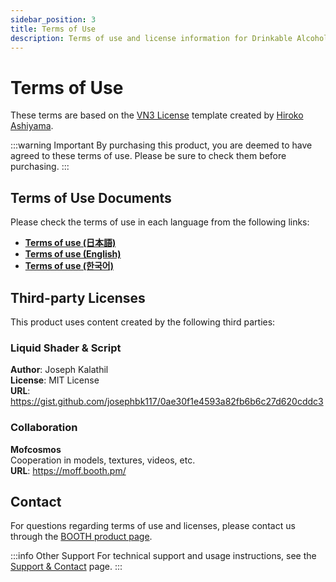 ```yaml
---
sidebar_position: 3
title: Terms of Use
description: Terms of use and license information for Drinkable Alcoholic
---
```


# Terms of Use

These terms are based on the [VN3 License](https://www.vn3.org/) template created by [Hiroko Ashiyama](https://x.com/hiroko_TB).

:::warning Important
By purchasing this product, you are deemed to have agreed to these terms of use. Please be sure to check them before purchasing.
:::

## Terms of Use Documents

Please check the terms of use in each language from the following links:

- [**Terms of use (日本語)**](https://drive.google.com/file/d/1b2ZNnNH2Gr56RvBghPeijMMIIc9HJjgO/view?usp=sharing)
- [**Terms of use (English)**](https://drive.google.com/file/d/10x3d0obFzWXTFJ73-ckQFr93EM63UYpv/view?usp=sharing)
- [**Terms of use (한국어)**](https://drive.google.com/file/d/1k_dKLvxuys17J67v0DO_7RRlEFWhWyxk/view?usp=sharing)

## Third-party Licenses

This product uses content created by the following third parties:

### Liquid Shader & Script

**Author**: Joseph Kalathil  
**License**: MIT License  
**URL**: https://gist.github.com/josephbk117/0ae30f1e4593a82fb6b6c27d620cddc3

### Collaboration

**Mofcosmos**  
Cooperation in models, textures, videos, etc.  
**URL**: https://moff.booth.pm/

## Contact

For questions regarding terms of use and licenses, please contact us through the [BOOTH product page](https://tp-lab.booth.pm/items/3999585).

:::info Other Support
For technical support and usage instructions, see the [Support & Contact](./support) page.
:::

